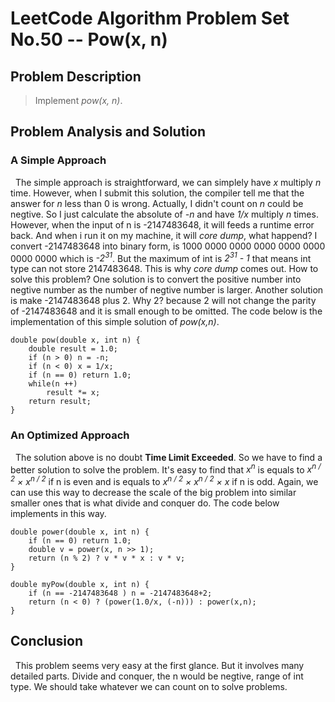 # LeetCode Algorithm Problem Set No.50 -- Pow(x, n) #

## Problem Description ##

>Implement *pow(x, n)*.

## Problem Analysis and Solution ##

### A Simple Approach ###

&nbsp;&nbsp;The simple approach is straightforward, we can simplely have *x* multiply *n* time. However, when I submit this solution, the compiler tell me that the answer for *n* less than 0 is wrong. Actually, I didn't count on *n* could be negtive. So I just calculate the absolute of *-n* and have *1/x* multiply *n* times. However, when the input of n is -2147483648, it will feeds a runtime error back. And when i run it on my machine, it will *core dump*, what happend? I convert -2147483648 into binary form, is 1000 0000 0000 0000 0000 0000 0000 0000‬ which is *-2<sup>31</sup>*. But the maximum of int is *2<sup>31</sup> - 1* that means int type can not store 2147483648. This is why *core dump* comes out. How to solve this problem? One solution is to convert the positive number into negtive number as the number of negtive number is larger. Another solution is make -2147483648 plus 2. Why 2? because 2 will not change the parity of -2147483648 and it is small enough to be omitted. The code below is the implementation of this simple solution of *pow(x,n)*.
    
    double pow(double x, int n) {
        double result = 1.0;
        if (n > 0) n = -n;
        if (n < 0) x = 1/x;
        if (n == 0) return 1.0;
        while(n ++) 
            result *= x;
        return result;
    }

### An Optimized Approach ###
&nbsp;&nbsp;The solution above is no doubt **Time Limit Exceeded**. So we have to find a better solution to solve the problem. It's easy to find that *x<sup>n</sup>* is equals to *x<sup>n / 2</sup> × x<sup>n / 2</sup>* if n is even and is equals to *x<sup>n / 2</sup> × x<sup>n / 2</sup> × x* if n is odd. Again, we can use this way to decrease the scale of the big problem into similar smaller ones that is what divide and conquer do. The code below implements in this way.

    double power(double x, int n) {
        if (n == 0) return 1.0;
        double v = power(x, n >> 1);
        return (n % 2) ? v * v * x : v * v;
    }

    double myPow(double x, int n) {
        if (n == -2147483648 ) n = -2147483648+2;
        return (n < 0) ? (power(1.0/x, (-n))) : power(x,n);
    }

## Conclusion ##
&nbsp;&nbsp;This problem seems very easy at the first glance. But it involves many detailed parts. Divide and conquer, the n would be negtive, range of int type. We should take whatever we can count on to solve problems.